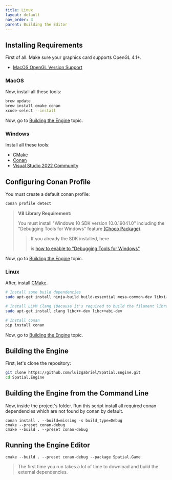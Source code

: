 ```yaml
---
title: Linux
layout: default
nav_order: 3
parent: Building the Editor
---
```


## Installing Requirements

First of all. Make sure your graphics card supports OpenGL 4.1+.

- [MacOS OpenGL Version Support](https://support.apple.com/HT202823)

### MacOS

Now, install all these tools:

```sh
brew update
brew install cmake conan
xcode-select --install
```

Now, go to [Building the Engine](#building-the-engine) topic.

### Windows

Install all these tools:

- [CMake](https://cmake.org/download/)
- [Conan](https://conan.io/downloads.html)
- [Visual Studio 2022 Community](https://visualstudio.microsoft.com/pt-br/thank-you-downloading-visual-studio/?sku=Community&channel=Release&version=VS2022&source=VSLandingPage&cid=2030&passive=false)

## Configuring Conan Profile

You must create a default conan profile:

```sh
conan profile detect
```

> **V8 Library Requirement:**
>
> You must install "Windows 10 SDK version 10.0.19041.0" including the "Debugging Tools for Windows"
> feature [(Choco Package)](https://community.chocolatey.org/packages/windows-sdk-10-version-2004-windbg).
>
> > If you already the SDK installed, here
> >
> > is [how to enable to "Debugging Tools for Windows"](https://docs.microsoft.com/en-us/windows-hardware/drivers/debugger/debugger-download-tools#:~:text=If%20the%20Windows%20SDK%20is,add%20Debugging%20Tools%20for%20Windows.)

Now, go to [Building the Engine](#building-the-engine) topic.

### Linux

After, install [CMake](https://cmake.org/install/).

```sh
# Install some build dependencies
sudo apt-get install ninja-build build-essential mesa-common-dev libxi-dev libxxf86vm-dev

# Install LLVM Clang (Because it's required to build the filament library)
sudo apt-get install clang libc++-dev libc++abi-dev

# Install conan
pip install conan
```

Now, go to [Building the Engine](#building-the-engine) topic.

## Building the Engine

First, let's clone the repository:

```sh
git clone https://github.com/luizgabriel/Spatial.Engine.git
cd Spatial.Engine
```

## Building the Engine from the Command Line

Now, inside the project's folder. Run this script install all required conan dependencies which are not found by conan
by default.

```
conan install . --build=missing -s build_type=Debug
cmake --preset conan-debug
cmake --build . --preset conan-debug
```

## Running the Engine Editor

```
cmake --build . --preset conan-debug --package Spatial.Game
```

> The first time you run takes a lot of time to download and build the external dependencies.
